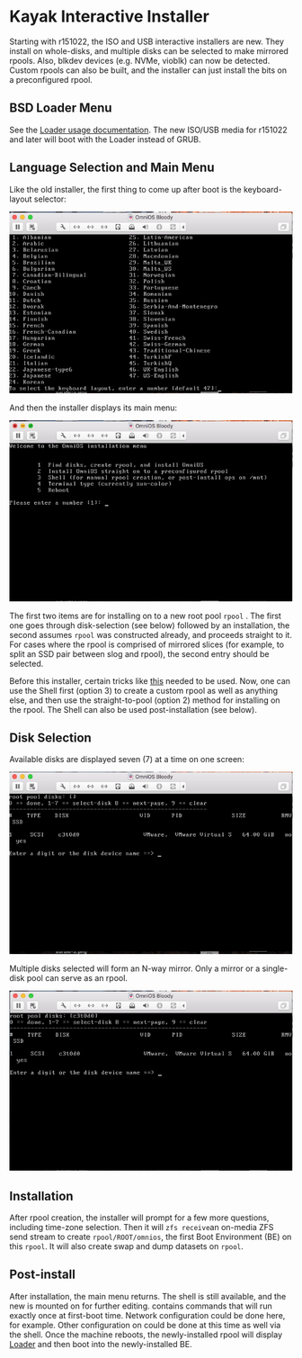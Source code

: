 Kayak Interactive Installer
===========================

Starting with r151022, the ISO and USB interactive installers are new.
They install on whole-disks, and multiple disks can be selected to make
mirrored rpools. Also, blkdev devices (e.g. NVMe, vioblk) can now be
detected. Custom rpools can also be built, and the installer can just
install the bits on a preconfigured rpool.

BSD Loader Menu
---------------

See the [Loader usage documentation](BSDLoader.md#InteractingwithLoader).
The new ISO/USB media for r151022 and later will boot with the Loader
instead of GRUB.

Language Selection and Main Menu
--------------------------------

Like the old installer, the first thing to come up after boot is the
keyboard-layout selector:

![Keyboard-layout selector](Images/keyboard_layout_selector.png)

And then the installer displays its main menu:

![Installer main menu](Images/installer_main_menu.png)

The first two items are for installing on to a new root pool ```rpool``` . The first
one goes through disk-selection (see below) followed by an installation,
the second assumes ```rpool``` was constructed already, and proceeds straight to it.
For cases where the rpool is comprised of mirrored slices (for example,
to split an SSD pair between slog and rpool), the second entry should be
selected.

Before this installer, certain tricks like [this](ISOrpoolCustomize.md)
needed to be used. Now, one can use the Shell first (option 3) to
create a custom rpool as well as anything else, and then use the
straight-to-pool (option 2) method for installing on the rpool. The
Shell can also be used post-installation (see below).

Disk Selection
--------------

Available disks are displayed seven (7) at a time on one screen:

![Available disks](Images/available_disks.png)

Multiple disks selected will form an N-way mirror. Only a mirror or a
single-disk pool can serve as an rpool.

![Multiple disks selected](Images/multiple_disks_selected.png)

Installation
------------

After rpool creation, the installer will prompt for a few more
questions, including time-zone selection. Then it will ```zfs receive```an on-media ZFS
send stream to create ```rpool/ROOT/omnios```, the first Boot Environment (BE) on this ```rpool```. It
will also create swap and dump datasets on ```rpool```.

Post-install
------------

After installation, the main menu returns. The shell is still available,
and the new is mounted on for further editing. contains commands that
will run exactly once at first-boot time. Network configuration could be
done here, for example. Other configuration on could be done at this
time as well via the shell. Once the machine reboots, the
newly-installed rpool will display [Loader](BSDLoader.md) and then
boot into the newly-installed BE.
